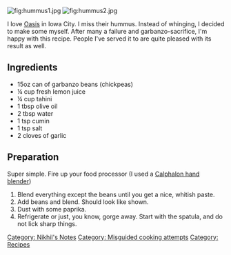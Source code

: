 ![](hummus1.jpg "fig:hummus1.jpg") ![](hummus2.jpg "fig:hummus2.jpg")

I love [Oasis](http://oasisfalafel.com/index.html) in Iowa City. I miss
their hummus. Instead of whinging, I decided to make some myself. After
many a failure and garbanzo-sacrifice, I'm happy with this recipe.
People I've served it to are quite pleased with its result as well.

Ingredients
-----------

-   15oz can of garbanzo beans (chickpeas)
-   ¼ cup fresh lemon juice
-   ¼ cup tahini
-   1 tbsp olive oil
-   2 tbsp water
-   1 tsp cumin
-   1 tsp salt
-   2 cloves of garlic

Preparation
-----------

Super simple. Fire up your food processor (I used a [Calphalon hand
blender](http://www.amazon.com/Calphalon-Electrics-Immersion-Hand-Blender/dp/B005NGQWYE))

1.  Blend everything except the beans until you get a nice,
    whitish paste.
2.  Add beans and blend. Should look like shown.
3.  Dust with some paprika.
4.  Refrigerate or just, you know, gorge away. Start with the spatula,
    and do not lick sharp things.

[Category: Nikhil's Notes](Category:_Nikhil's_Notes "wikilink")
[Category: Misguided cooking
attempts](Category:_Misguided_cooking_attempts "wikilink") [Category:
Recipes](Category:_Recipes "wikilink")
